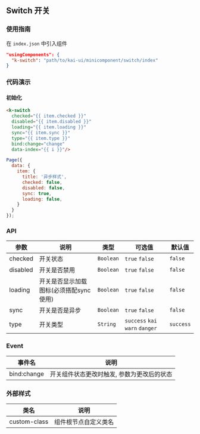 ## Switch 开关

### 使用指南
在 `index.json` 中引入组件
```json
"usingComponents": {
  "k-switch": "path/to/kai-ui/minicomponent/switch/index"
}
```

### 代码演示

#### 初始化

```html
<k-switch 
  checked="{{ item.checked }}" 
  disabled="{{ item.disabled }}" 
  loading="{{ item.loading }}" 
  sync="{{ item.sync }}" 
  type="{{ item.type }}" 
  bind:change="change" 
  data-index="{{ i }}"/>
```

```javascript
Page({
  data: {
    item: {
      title: '异步样式',
      checked: false,
      disabled: false,
      sync: true,
      loading: false,
    }
  }
});

```

### API

| 参数 | 说明 | 类型 | 可选值 | 默认值 |
|-----------|-----------|-----------|-----------|-------------|
| checked | 开关状态 | `Boolean` | `true` `false` | `false` |
| disabled | 开关是否禁用 | `Boolean` | `true` `false` | `false` |
| loading | 开关是否显示加载图标(必须搭配sync使用) | `Boolean` | `true` `false` | `false` |
| sync | 开关是否是异步 | `Boolean` | `true` `false` | `false` |
| type | 开关类型 | `String` | `success` `kai` `warn` `danger` | `success` |

### Event

| 事件名 | 说明 |
|-----------|-----------|
| bind:change | 开关组件状态更改时触发, 参数为更改后的状态 |

### 外部样式

| 类名 | 说明 |
|-----------|-----------|
| custom-class | 组件根节点自定义类名 |

